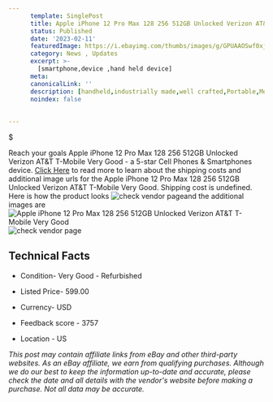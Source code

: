```yaml
---
      template: SinglePost
      title: Apple iPhone 12 Pro Max 128 256 512GB Unlocked Verizon AT&T T-Mobile Very Good
      status: Published
      date: '2023-02-11'
      featuredImage: https://i.ebayimg.com/thumbs/images/g/GPUAAOSwf0xjxyml/s-l225.jpg
      category: News , Updates
      excerpt: >-
        [smartphone,device ,hand held device]
      meta:
      canonicalLink: ''
      description: [handheld,industrially made,well crafted,Portable,Mobile,Compact,Convenient,Lightweight,Maneuverable,Man-portable,Miniature,Carriable,Hand-held,Light,Holdable,Transportable,Mobile device,Pocket-sized,On-the-go,Wireless,Cordless,Compact size,Convenient size, smartphone,device ,hand held device]
      noindex: false
      
        
---
```

$

Reach your goals Apple iPhone 12 Pro Max 128 256 512GB Unlocked Verizon AT&T T-Mobile Very Good - a 5-star Cell Phones & Smartphones device. [Click Here](https://www.ebay.com/itm/225101490562?hash=item3469182982%3Ag%3AGPUAAOSwf0xjxyml&mkevt=1&mkcid=1&mkrid=711-53200-19255-0&campid=%253CePNCampaignId%253E&customid=%253CreferenceId%253E&toolid=10049) to read more to learn about the shipping costs and additional image urls for the Apple iPhone 12 Pro Max 128 256 512GB Unlocked Verizon AT&T T-Mobile Very Good. Shipping cost is undefined. Here is how the product looks ![check vendor page](https://i.ebayimg.com/thumbs/images/g/GPUAAOSwf0xjxyml/s-l225.jpg)and the additional images are![Apple iPhone 12 Pro Max 128 256 512GB Unlocked Verizon AT&T T-Mobile Very Good](https://i.ebayimg.com/images/g/GPUAAOSwf0xjxyml/s-l1200.jpg)![check vendor page](https://origin-galleryplus.ebayimg.com/ws/web/225101490562_2_0_1/225x225.jpg,https://origin-galleryplus.ebayimg.com/ws/web/225101490562_3_0_1/225x225.jpg,https://origin-galleryplus.ebayimg.com/ws/web/225101490562_4_0_1/225x225.jpg)



 ## Technical Facts 



     
      

 - Condition- Very Good - Refurbished 


      

 - Listed Price- 599.00 


      

 - Currency- USD 


      

 - Feedback score - 3757 


      

 - Location - US 


      
      

 *_This post may contain affiliate links from eBay and other third-party websites. As an eBay affiliate, we earn from qualifying purchases. Although we do our best to keep the information up-to-date and accurate, please check the date and all details with the vendor's website before making a purchase. Not all data may be accurate._*






